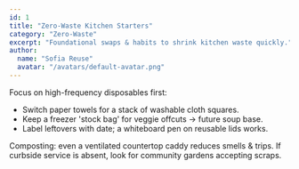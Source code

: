 ```yaml
---
id: 1
title: "Zero-Waste Kitchen Starters"
category: "Zero-Waste"
excerpt: "Foundational swaps & habits to shrink kitchen waste quickly."
author:
  name: "Sofia Reuse"
  avatar: "/avatars/default-avatar.png"
---
```


Focus on high-frequency disposables first:

- Switch paper towels for a stack of washable cloth squares.
- Keep a freezer 'stock bag' for veggie offcuts → future soup base.
- Label leftovers with date; a whiteboard pen on reusable lids works.

Composting: even a ventilated countertop caddy reduces smells & trips. If curbside service is absent, look for community gardens accepting scraps.
